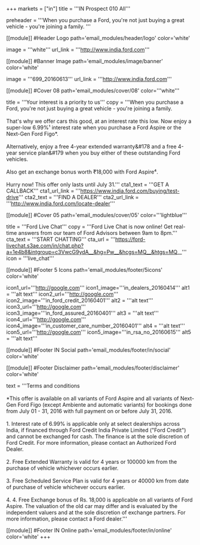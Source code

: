 +++
markets = ["in"]
title = '''IN Prospect 010 All'''

preheader = '''When you purchase a Ford, you're not just buying a great vehicle - you're joining a family. '''

[[module]] #Header Logo
path='email_modules/header/logo'
color='white'

  image = '''white'''
  url_link = '''http://www.india.ford.com'''

[[module]] #Banner Image
path='email_modules/image/banner'
color='white'

  image = '''699_20160613'''
  url_link = '''http://www.india.ford.com'''

[[module]] #Cover 08
path='email_modules/cover/08'
color='''white'''
  
  title = '''Your interest is a priority to us'''
  copy = '''When you purchase a Ford, you're not just buying a great vehicle - you're joining a family.<br/><br/>That's why we offer cars this good, at an interest rate this low. Now enjoy a super-low 6.99%&#185; interest rate when you purchase a Ford Aspire or the Next-Gen Ford Figo*. <br/><br/>Alternatively, enjoy a free 4-year extended warranty&#178 and a free 4-year service plan&#179 when you buy either of these outstanding Ford vehicles.<br/><br/>Also get an exchange bonus worth &#8377;18,000 with Ford Aspire&#8308;.<br/><br/>Hurry now! This offer only lasts until July 31.'''
  cta1_text = '''GET A CALLBACK'''
  cta1_url_link = '''https://www.india.ford.com/buying/test-drive'''
  cta2_text = '''FIND A DEALER'''
  cta2_url_link = '''http://www.india.ford.com/locate-dealer'''

[[module]] #Cover 05
path='email_modules/cover/05'
color='''lightblue'''

  title = '''Ford Live Chat'''
  copy = '''Ford Live Chat is now online! Get real-time answers from our team of Ford Advisors between 9am to 8pm.'''
  cta_text = '''START CHATTING'''
  cta_url = '''https://ford-livechat.s3ae.com/in/chat.php?a=1e4b8&intgroup=c3VwcG9ydA__&hg=Pw__&hcgs=MQ__&htgs=MQ__'''
  icon = '''live_chat'''

[[module]] #Footer 5 Icons
path='email_modules/footer/5icons'
color='white'

  icon1_url='''http://google.com'''
  icon1_image='''in_dealers_20160414'''
  alt1 = '''alt text'''
  icon2_url='''http://google.com'''
  icon2_image='''in_ford_credit_20160401'''
  alt2 = '''alt text'''
  icon3_url='''http://google.com'''
  icon3_image='''in_ford_assured_20160401'''
  alt3 = '''alt text'''
  icon4_url='''http://google.com'''
  icon4_image='''in_customer_care_number_20160401'''
  alt4 = '''alt text'''
  icon5_url='''http://google.com'''
  icon5_image='''in_rsa_no_20160615'''
  alt5 = '''alt text'''
    
[[module]] #Footer IN Social
path='email_modules/footer/in/social'
color='white'

[[module]] #Footer Disclaimer
path='email_modules/footer/disclaimer'
color='white'

  text = '''Terms and conditions <br/><br/>*This offer is available on all variants of Ford Aspire and all variants of Next-Gen Ford Figo (except Ambiente and automatic variants) for bookings done from July 01 - 31, 2016 with full payment on or before July 31, 2016.<br/><br/>1. Interest rate of 6.99% is applicable only at select dealerships across India, if financed through Ford Credit India Private Limited ("Ford Credit") and cannot be exchanged for cash. The finance is at the sole discretion of Ford Credit. For more information, please contact an Authorized Ford Dealer.<br/><br/>2. Free Extended Warranty is valid for 4 years or 100000 km from the purchase of vehicle whichever occurs earlier. <br/><br/>3. Free Scheduled Service Plan is valid for 4 years or 40000 km from date of purchase of vehicle whichever occurs earlier. <br/><br/>4. 4. Free Exchange bonus of Rs. 18,000 is applicable on all variants of Ford Aspire. The valuation of the old car may differ and is evaluated by the independent valuers and at the sole discretion of exchange partners. For more information, please contact a Ford dealer.'''

[[module]] #Footer IN Online
path='email_modules/footer/in/online'
color='white'
+++